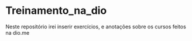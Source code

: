 # Treinamento_na_dio
Neste repositório irei inserir exercícios, e anotações sobre os cursos feitos na dio.me
